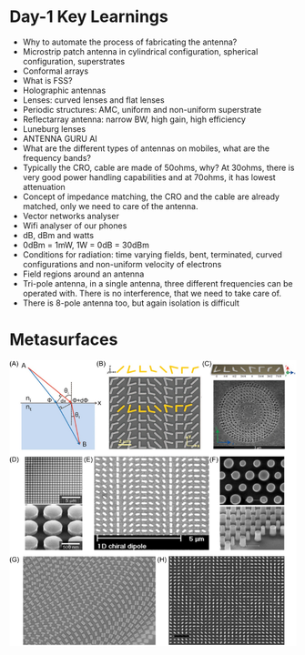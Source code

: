 # Day-1 Key Learnings
- Why to automate the process of fabricating the antenna?
- Microstrip patch antenna in cylindrical configuration, spherical configuration, superstrates
- Conformal arrays
- What is FSS?
- Holographic antennas
- Lenses: curved lenses and flat lenses
- Periodic structures: AMC, uniform and non-uniform superstrate
- Reflectarray antenna: narrow BW, high gain, high efficiency
- Luneburg lenses
- ANTENNA GURU AI
- What are the different types of antennas on mobiles, what are the frequency bands?
- Typically the CRO, cable are made of 50ohms, why? At 30ohms, there is very good power handling capabilities and at 70ohms, it has lowest attenuation
- Concept of impedance matching, the CRO and the cable are already matched, only we need to care of the antenna.
- Vector networks analyser
- Wifi analyser of our phones
- dB, dBm and watts
- 0dBm = 1mW, 1W = 0dB = 30dBm
- Conditions for radiation: time varying fields, bent, terminated, curved configurations and non-uniform velocity of electrons
- Field regions around an antenna
- Tri-pole antenna, in a single antenna, three different frequencies can be operated with. There is no interference, that we need to take care of.
- There is 8-pole antenna too, but again isolation is difficult
# Metasurfaces
![Metasurfaces](/images/metasurfaces.png)
